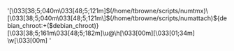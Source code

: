 '\[\033[38;5;040m\033[48;5;121m\]$(/home/tbrowne/scripts/numtmx)\[\033[38;5;040m\033[48;5;121m\]$(/home/tbrowne/scripts/numattach)${debian_chroot:+($debian_chroot)}\[\033[38;5;161m\033[48;5;182m\]\u@\h\[\033[00m\]\[\033[01;34m\] \w\[\033[00m\] '
